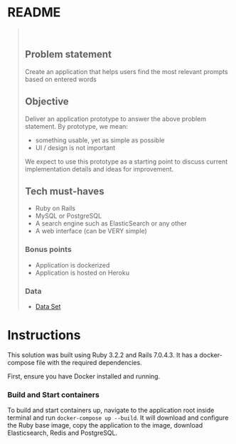 # README
> &nbsp;
> ## Problem statement
>Create an application that helps users find the most relevant prompts based on entered words
>
>## Objective
>Deliver an application prototype to answer the above problem statement.
By prototype, we mean:
>* something usable, yet as simple as possible
>* UI / design is not important
>
>We expect to use this prototype as a starting point to discuss current implementation details and ideas for improvement.
>
>## Tech must-haves
>* Ruby on Rails
>* MySQL or PostgreSQL
>* A search engine such as ElasticSearch or any other
>* A web interface (can be VERY simple)
>
>### Bonus points
>* Application is dockerized
>* Application is hosted on Heroku
>### Data
>* [Data Set](https://huggingface.co/datasets/Gustavosta/Stable-Diffusion-Prompts)
>&nbsp;

# Instructions
This solution was built using Ruby 3.2.2 and Rails 7.0.4.3. It has a docker-compose file with the required dependencies.

First, ensure you have Docker installed and running.

### Build and Start containers
To build and start containers up, navigate to the application root inside terminal and run ```docker-compose up --build```. It will download and configure the Ruby base image, copy the application to the image, download Elasticsearch, Redis and PostgreSQL.

